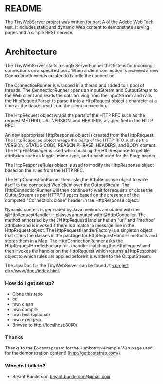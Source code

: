 # README #

The TinyWebServer project was written for part A of the Adobe
Web Tech test. It includes static and dynamic Web content to
demonstrate serving pages and a simple REST service.

# Architecture #

The TinyWebServer starts a single ServerRunner that listens for incoming connections on a specified
port. When a client connection is recieved a new ConnectionRunner is created to handle the connection.

The ConnectionRunner is wrapped in a thread and added to a pool of threads. The ConnectionRunner opens
an InputStream and OutputStream to the Web client and reads the data arriving from the InputStream and
calls the HttpRequestParser to parse it into a HttpRequest object a character at a time as the data is
read from the client connection.

The HttpRequest object wraps the parts of the HTTP RFC such as the request
METHOD, URI, VERSION, and HEADERS, as specified in the HTTP RFC.

An new appropriate HttpResponse object is created from the HttpRequest. The HttpResponse object
wraps the parts of the HTTP RFC such as the VERSION, STATUS CODE, REASON PHRASE, HEADERS, and BODY content.
The HttpFileManager is used when building the HttpResponse to get file attributes such as length, mime-type,
and a hash used for the Etag: header.

The HttpResponseRules object is used to
modify the HttpResponse object based on the rules from the HTTP RFC.

The HttpConnectionRunner then asks the HttpResponse object to write itself to the connected Web client
over the OutputStream. The HttpConnectionRunner will then continue to wait for requests or close the
OutputStream as per HTTP/1.1 specs based on the presence of the computed "Connection: close" header in the
HttpResponse object.

Dynamic content is generated by Java methods annotated with the @HttpRequestHandler in classes annotated
with @HttpController. The method annotated by the @HttpRequestHandler has an "uri" and "method" attribute
and is invoked if there is a match to message line in the HttpRequest object. The HttpRequestHandlerFactory is a
singleton object that scans the classes in the package for HttpRequestHandler methods and stores them in a
Map. The HttpConnectionRunner asks the HttpRequestHandlerFactory for a handler matching the HttpRequest and
then invokes the handler on the HttpRequest which returns a HttpResponse object to which rules are applied
before it is written to the OutputStream.

The JavaDoc for the TinyWebServer can be found at <a href="/docs/index.html">&lt;project dir&gt;/www/docs/index.html.</a>

### How do I get set up? ###

* Clone this repo
* cd <projectdir>
* mvn clean
* mvn compile
* mvn test (optional)
* mvn exec:java
* Browse to http://localhost:8080/

### Thanks ###

Thanks to the Bootstrap team for the Jumbotron
example Web page used for the demonstration
content! (http://getbootstrap.com/)

### Who do I talk to? ###

* Bryant Bunderson <bryant.bunderson@gmail.com>
